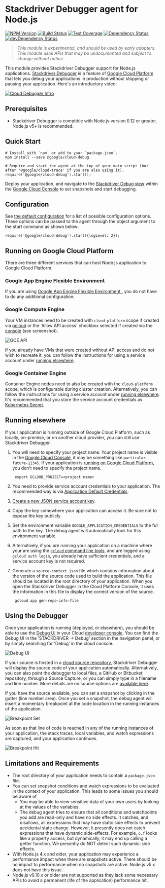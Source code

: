 # Stackdriver Debugger agent for Node.js

[![NPM Version][npm-image]][npm-url]
[![Build Status][travis-image]][travis-url]
[![Test Coverage][coveralls-image]][coveralls-url]
[![Dependency Status][david-image]][david-url]
[![devDependency Status][david-dev-image]][david-dev-url]

> *This module is experimental, and should be used by early adopters. This module uses APIs that may be undocumented and subject to change without notice.*

This module provides Stackdriver Debugger support for Node.js applications. [Stackdriver Debugger](https://cloud.google.com/tools/cloud-debugger/) is a feature of [Google Cloud Platform](https://cloud.google.com/) that lets you debug your applications in production without stopping or pausing your application. Here's an introductory video:

[![Cloud Debugger Intro](http://img.youtube.com/vi/tyHcK_kAOpw/0.jpg)](https://www.youtube.com/watch?v=tyHcK_kAOpw)

## Prerequisites
* Stackdriver Debugger is comptible with Node.js version 0.12 or greater. Node.js v5+ is recommended.

## Quick Start
```shell
# Install with `npm` or add to your `package.json`.
npm install --save @google/cloud-debug

# Require and start the agent at the top of your main script (but after '@google/cloud-trace' if you are also using it).
require('@google/cloud-debug').start();
```
Deploy your application, and navigate to the [Stackdriver Debug view][debug-tab] within the [Google Cloud Console][dev-console] to set snapshots and start debugging.

## Configuration

See [the default configuration](config.js) for a list of possible configuration options. These options can be passed to the agent through the object argument to the start command as shown below:
```
require('@google/cloud-debug').start({logLevel: 2});
```

## Running on Google Cloud Platform

There are three different services that can host Node.js application to Google Cloud Platform.

### Google App Engine Flexible Environment

If you are using [Google App Engine Flexible Environment ](https://cloud.google.com/appengine/docs/flexible/), you do not have to do any additional configuration.

### Google Compute Engine

Your VM instances need to be created with `cloud-platform` scope if created via [gcloud](https://cloud.google.com/sdk) or the 'Allow API access' checkbox selected if created via the [console](https://console.cloud.google.com) (see screenshot).

![GCE API](doc/images/gce.png?raw=true)

If you already have VMs that were created without API access and do not wish to recreate it, you can follow the instructions for using a service account under [running elsewhere](#running-elsewhere).

### Google Container Engine

Container Engine nodes need to also be created with the `cloud-platform` scope, which is configurable during cluster creation. Alternatively, you can follow the instructions for using a service account under [running elsewhere](#running-elsewhere). It's recommended that you store the service account credentials as [Kubernetes Secret](http://kubernetes.io/v1.1/docs/user-guide/secrets.html).

## Running elsewhere

If your application is running outside of Google Cloud Platform, such as locally, on-premise, or on another cloud provider, you can still use Stackdriver Debugger.

1. You will need to specify your project name. Your project name is visible in the [Google Cloud Console][cloud-console-projects], it may be something like `particular-future-12345`. If your application is [running on Google Cloud Platform](running-on-google-cloud-platform), you don't need to specify the project name.

        export GCLOUD_PROJECT=<project name>

2. You need to provide service account credentials to your application. The recommended way is via [Application Default Credentials][app-default-credentials].

  1. [Create a new JSON service account key][service-account].
  2. Copy the key somewhere your application can access it. Be sure not to expose the key publicly.
  3. Set the environment variable `GOOGLE_APPLICATION_CREDENTIALS` to the full path to the key. The debug agent will automatically look for this environment variable.

3. Alternatively, if you are running your application on a machine where your are using the [`gcloud` command line tools][gcloud-sdk], and are logged using `gcloud auth login`, you already have sufficient credentials, and a service account key is not required.

4. Generate a `source-context.json` file which contains information about the version of the source code used to build the application. This file should be located in the root directory of your application. When you open the Stackdriver Debugger in the Cloud Platform Console, it uses the information in this file to display the correct version of the source.

        gcloud app gen-repo-info-file

## Using the Debugger

Once your application is running (deployed, or elsewhere), you should be able to use the [Debug UI][debug-tab] in your Cloud [developer console][dev-console]. You can find the Debug UI in the 'STACKDRIVER -> Debug' section in the navigation panel, or by simply searching for 'Debug' in the cloud console.

![Debug UI](doc/images/debug-ui.png?raw=true)

If your source is hosted in a [cloud source repository](https://cloud.google.com/tools/cloud-repositories/docs/), Stackdriver Debugger will display the source code of your application automatically. Alternatively, you can also point the debugger to local files, a GitHub or Bitbucket repository, through a Source Capture, or you can simply type in a filename and line number. More details are on source options are [available here](https://cloud.google.com/debugger/docs/source-options).

If you have the source available, you can set a snapshot by clicking in the gutter (line number area). Once you set a snapshot, the debug agent will insert a momentary breakpoint at the code location in the running instances of the application.

![Breakpoint Set](doc/images/breakpoint-set.png?raw=true)

As soon as that line of code is reached in any of the running instances of your application, the stack traces, local variables, and watch expressions are captured, and your application continues.

![Breakpoint Hit](doc/images/breakpoint-hit.png?raw=true)

## Limitations and Requirements
* The root directory of your application needs to contain a `package.json` file.
* You can set snapshot conditions and watch expressions to be evaluated in the context of your application. This leads to some issues you should be aware of
  * You may be able to view sensitive data of your own users by looking at the values of the variables.
  * The debug agent tries to ensure that all conditions and watchpoints you add are read-only and have no side effects. It catches, and disallows, all expressions that may have static side effects to prevent accidental state change. However, it presently does not catch expressions that have dynamic side-effects. For example, `o.f` looks like a property access, but dynamically, it may end up calling a getter function. We presently do NOT detect such dynamic-side effects.
* With Node.js 4.x and older, your application may experience a performance impact when there are snapshots active. There should be no impact to performance when no snapshots are active. Node.js v5.x does not have this issue.
* Node.js v0.10.x or older are not supported as they lack some necessary APIs to avoid a permanent (life of the application) performance hit.


[cloud-debugger]: https://cloud.google.com/tools/cloud-debugger/
[dev-console]: https://console.cloud.google.com/
[debug-tab]: https://console.cloud.google.com/debug
[gcloud-sdk]: https://cloud.google.com/sdk/gcloud/
[cloud-console-projects]: https://console.cloud.google.com/iam-admin/projects
[app-default-credentials]: https://cloud.google.com/identity/protocols/application-default-credentials
[service-account]: https://console.cloud.google.com/apis/credentials/serviceaccountkey
[npm-image]: https://img.shields.io/npm/v/@google/cloud-debug.svg
[npm-url]: https://npmjs.org/package/@google/cloud-debug
[travis-image]: https://travis-ci.org/GoogleCloudPlatform/cloud-debug-nodejs.svg?branch=master
[travis-url]: https://travis-ci.org/GoogleCloudPlatform/cloud-debug-nodejs
[coveralls-image]: https://img.shields.io/coveralls/GoogleCloudPlatform/cloud-debug-nodejs/master.svg
[coveralls-url]: https://coveralls.io/r/GoogleCloudPlatform/cloud-debug-nodejs?branch=master
[david-image]: https://david-dm.org/GoogleCloudPlatform/cloud-debug-nodejs.svg
[david-url]: https://david-dm.org/GoogleCloudPlatform/cloud-debug-nodejs
[david-dev-image]: https://david-dm.org/GoogleCloudPlatform/cloud-debug-nodejs/dev-status.svg
[david-dev-url]: https://david-dm.org/GoogleCloudPlatform/cloud-debug-nodejs#info=devDependencies
